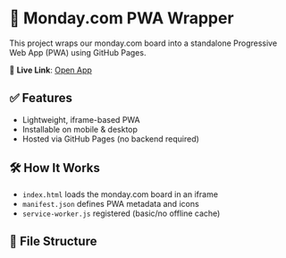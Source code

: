 # 📱 Monday.com PWA Wrapper

This project wraps our monday.com board into a standalone Progressive Web App (PWA) using GitHub Pages.

🔗 **Live Link**: [Open App](https://github.com/Discord-Account-Support-Corp/monday-pwa-wrapper)

## ✅ Features
- Lightweight, iframe-based PWA
- Installable on mobile & desktop
- Hosted via GitHub Pages (no backend required)

## 🛠️ How It Works
- `index.html` loads the monday.com board in an iframe
- `manifest.json` defines PWA metadata and icons
- `service-worker.js` registered (basic/no offline cache)

## 📂 File Structure
